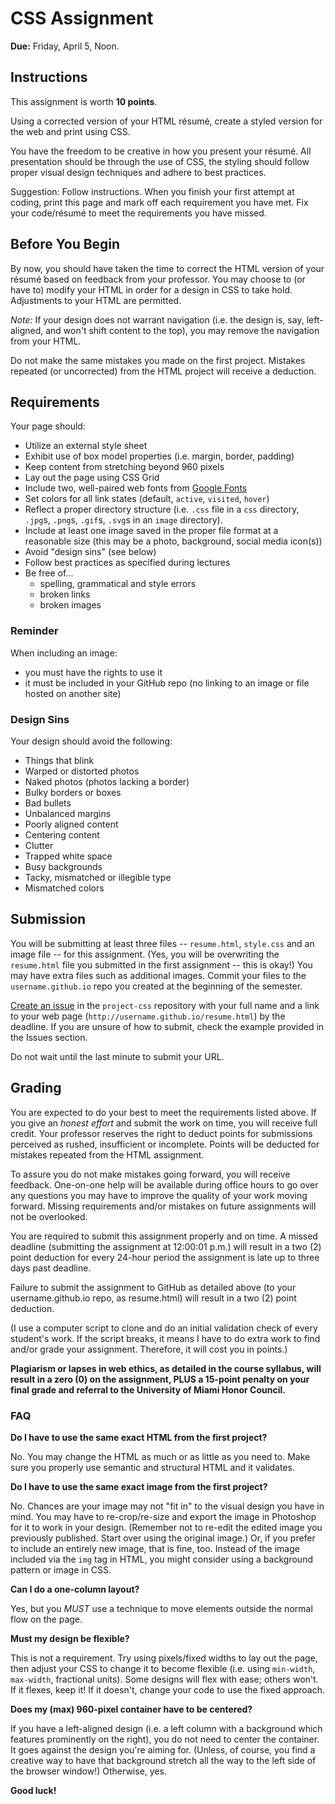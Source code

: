 # CSS Assignment

**Due:** Friday, April 5, Noon.


## Instructions

This assignment is worth **10 points**.

Using a corrected version of your HTML résumé, create a styled version for the web and print using CSS.

You have the freedom to be creative in how you present your résumé. All presentation should be through the use of CSS, the styling should follow proper visual design techniques and adhere to best practices.

Suggestion: Follow instructions. When you finish your first attempt at coding, print this page and mark off each requirement you have met. Fix your code/résumé to meet the requirements you have missed.


## Before You Begin

By now, you should have taken the time to correct the HTML version of your résumé based on feedback from your professor. You may choose to (or have to) modify your HTML in order for a design in CSS to take hold. Adjustments to your HTML are permitted.

*Note:* If your design does not warrant navigation (i.e. the design is, say, left-aligned, and won't shift content to the top), you may remove the navigation from your HTML.

Do not make the same mistakes you made on the first project. Mistakes repeated (or uncorrected) from the HTML project will receive a deduction.


## Requirements

Your page should:

- Utilize an external style sheet
- Exhibit use of box model properties (i.e. margin, border, padding)
- Keep content from stretching beyond 960 pixels
- Lay out the page using CSS Grid
- Include two, well-paired web fonts from [Google Fonts](https://fonts.google.com/)
- Set colors for all link states (default, `active`, `visited`, `hover`)
- Reflect a proper directory structure (i.e. `.css` file in a `css` directory, `.jpg`s, `.png`s, `.gif`s, `.svg`s in an `image` directory).
- Include at least one image saved in the proper file format at a reasonable size (this may be a photo, background, social media icon(s))
- Avoid "design sins" (see below)
- Follow best practices as specified during lectures
- Be free of...
  - spelling, grammatical and style errors
  - broken links
  - broken images


### Reminder

When including an image:

- you must have the rights to use it
- it must be included in your GitHub repo (no linking to an image or file hosted on another site)


### Design Sins

Your design should avoid the following:

- Things that blink
- Warped or distorted photos
- Naked photos (photos lacking a border)
- Bulky borders or boxes
- Bad bullets
- Unbalanced margins
- Poorly aligned content
- Centering content
- Clutter
- Trapped white space
- Busy backgrounds
- Tacky, mismatched or illegible type
- Mismatched colors


## Submission

You will be submitting at least three files -- `resume.html`, `style.css` and an image file -- for this assignment. (Yes, you will be overwriting the `resume.html` file you submitted in the first assignment -- this is okay!) You may have extra files such as additional images. Commit your files to the `username.github.io` repo you created at the beginning of the semester.

[Create an issue](https://github.com/umiami-web-design/project-css/issues) in the `project-css` repository with your full name and a link to your web page (`http://username.github.io/resume.html`) by the deadline. If you are unsure of how to submit, check the example provided in the Issues section.

Do not wait until the last minute to submit your URL.


## Grading

You are expected to do your best to meet the requirements listed above. If you give an *honest effort* and submit the work on time, you will receive full credit. Your professor reserves the right to deduct points for submissions perceived as rushed, insufficient or incomplete. Points will be deducted for mistakes repeated from the HTML assignment.

To assure you do not make mistakes going forward, you will receive feedback. One-on-one help will be available during office hours to go over any questions you may have to improve the quality of your work moving forward. Missing requirements and/or mistakes on future assignments will not be overlooked.

You are required to submit this assignment properly and on time. A missed deadline (submitting the assignment at 12:00:01 p.m.) will result in a two (2) point deduction for every 24-hour period the assignment is late up to three days past deadline.

Failure to submit the assignment to GitHub as detailed above (to your username.github.io repo, as resume.html) will result in a two (2) point deduction.

(I use a computer script to clone and do an initial validation check of every student's work. If the script breaks, it means I have to do extra work to find and/or grade your assignment. Therefore, it will cost you in points.)

**Plagiarism or lapses in web ethics, as detailed in the course syllabus, will result in a zero (0) on the assignment, PLUS a 15-point penalty on your final grade and referral to the University of Miami Honor Council.**


### FAQ

**Do I have to use the same exact HTML from the first project?**

No. You may change the HTML as much or as little as you need to. Make sure you properly use semantic and structural HTML and it validates.

**Do I have to use the same exact image from the first project?**

No. Chances are your image may not "fit in" to the visual design you have in mind. You may have to re-crop/re-size and export the image in Photoshop for it to work in your design. (Remember not to re-edit the edited image you previously published. Start over using the original image.) Or, if you prefer to include an entirely new image, that is fine, too. Instead of the image included via the `img` tag in HTML, you might consider using a background pattern or image in CSS.

**Can I do a one-column layout?**

Yes, but you *MUST* use a technique to move elements outside the normal flow on the page.

**Must my design be flexible?**

This is not a requirement. Try using pixels/fixed widths to lay out the page, then adjust your CSS to change it to become flexible (i.e. using `min-width`, `max-width`, fractional units). Some designs will flex with ease; others won't. If it flexes, keep it! If it doesn't, change your code to use the fixed approach.

**Does my (max) 960-pixel container have to be centered?**

If you have a left-aligned design (i.e. a left column with a background which features prominently on the right), you do not need to center the container. It goes against the design you're aiming for. (Unless, of course, you find a creative way to have that background stretch all the way to the left side of the browser window!) Otherwise, yes.


**Good luck!**

